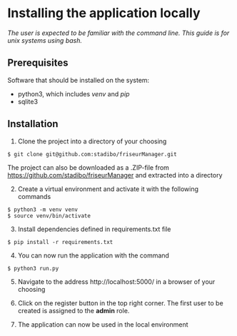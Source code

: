 # Installing the application locally

*The user is expected to be familiar with the command line. This guide is for unix systems using bash.*

## Prerequisites

Software that should be installed on the system:

- python3, which includes *venv* and *pip*
- sqlite3

## Installation

1. Clone the project into a directory of your choosing

```
$ git clone git@github.com:stadibo/friseurManager.git
```

The project can also be downloaded as a .ZIP-file from https://github.com/stadibo/friseurManager and extracted into a directory

2. Create a virtual environment and activate it with the following commands
```
$ python3 -m venv venv
$ source venv/bin/activate
```

3. Install dependencies defined in requirements.txt file

```
$ pip install -r requirements.txt
```

4. You can now run the application with the command
```
$ python3 run.py
```

5. Navigate to the address http://localhost:5000/ in a browser of your choosing

6. Click on the register button in the top right corner. The first user to be created is assigned to the __admin__ role.

7. The application can now be used in the local environment